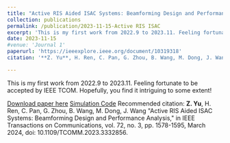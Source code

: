 ```yaml
---
title: "Active RIS Aided ISAC Systems: Beamforming Design and Performance Analysis"
collection: publications
permalink: /publication/2023-11-15-Active RIS ISAC
excerpt: 'This is my first work from 2022.9 to 2023.11. Feeling fortunate to be accepted by IEEE TCOM. Hopefully, you find it intriguing to some extent! **Simulation Codes are provided here [Simulation Code](https://github.com/Ryan-yzy/Active-RIS-ISAC)**'
date: 2023-11-15
#venue: 'Journal 1'
paperurl: 'https://ieeexplore.ieee.org/document/10319318'
citation: '**Z. Yu**, H. Ren, C. Pan, G. Zhou, B. Wang, M. Dong, J. Wang "Active RIS Aided ISAC Systems: Beamforming Design and Performance Analysis," in IEEE Transactions on Communications, vol. 72, no. 3, pp. 1578-1595, March 2024, doi: 10.1109/TCOMM.2023.3332856.'

---
```

This is my first work from 2022.9 to 2023.11. Feeling fortunate to be accepted by IEEE TCOM. Hopefully, you find it intriguing to some extent!

[Download paper here](http://academicpages.github.io/files/Active_RIS-Aided_ISAC_Systems_Beamforming_Design_and_Performance_Analysis.pdf)
[Simulation Code](https://github.com/Ryan-yzy/Active-RIS-ISAC)
Recommended citation: **Z. Yu**, H. Ren, C. Pan, G. Zhou, B. Wang, M. Dong, J. Wang "Active RIS Aided ISAC Systems: Beamforming Design and Performance Analysis," in IEEE Transactions on Communications, vol. 72, no. 3, pp. 1578-1595, March 2024, doi: 10.1109/TCOMM.2023.3332856.
